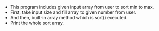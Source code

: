 - This program includes given input array from user to sort min to max.
- First, take input size and fill array to given number from user.
- And then, built-in array method which is sort() executed.
- Print the whole sort array.
